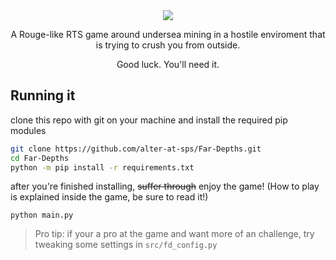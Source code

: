 <div align="center">
  <img src="https://github.com/alter-at-sps/Far-Depths/blob/fd8e70ff39e42c842c514b4a392cfaf3169fbd61/assets/far3.gif">

  A Rouge-like RTS game around undersea mining in a hostile enviroment that is trying to crush you from outside.

  Good luck. You'll need it.
</div>

## Running it

clone this repo with git on your machine and install the required pip modules
```sh
git clone https://github.com/alter-at-sps/Far-Depths.git
cd Far-Depths
python -m pip install -r requirements.txt
```

after you're finished installing, ~~suffer through~~ enjoy the game! (How to play is explained inside the game, be sure to read it!)
```
python main.py
```



> Pro tip: if your a pro at the game and want more of an challenge, try tweaking some settings in `src/fd_config.py`
